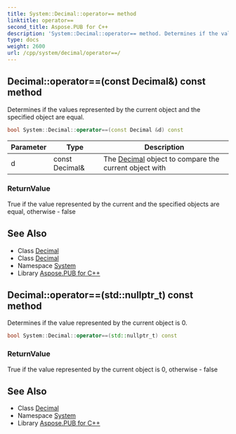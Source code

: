 ```yaml
---
title: System::Decimal::operator== method
linktitle: operator==
second_title: Aspose.PUB for C++
description: 'System::Decimal::operator== method. Determines if the values represented by the current object and the specified object are equal in C++.'
type: docs
weight: 2600
url: /cpp/system/decimal/operator==/
---
```

## Decimal::operator==(const Decimal\&) const method


Determines if the values represented by the current object and the specified object are equal.

```cpp
bool System::Decimal::operator==(const Decimal &d) const
```


| Parameter | Type | Description |
| --- | --- | --- |
| d | const Decimal\& | The [Decimal](../) object to compare the current object with |

### ReturnValue

True if the value represented by the current and the specified objects are equal, otherwise - false

## See Also

* Class [Decimal](../)
* Class [Decimal](../)
* Namespace [System](../../)
* Library [Aspose.PUB for C++](../../../)
## Decimal::operator==(std::nullptr_t) const method


Determines if the value represented by the current object is 0.

```cpp
bool System::Decimal::operator==(std::nullptr_t) const
```


### ReturnValue

True if the value represented by the current object is 0, otherwise - false

## See Also

* Class [Decimal](../)
* Namespace [System](../../)
* Library [Aspose.PUB for C++](../../../)

